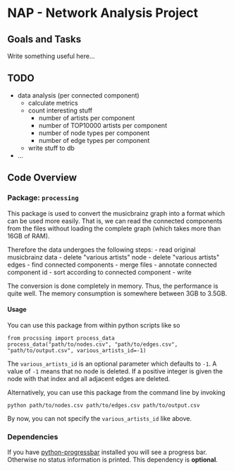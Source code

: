 NAP - Network Analysis Project
==============================

Goals and Tasks
---------------
Write something useful here...


TODO
----
- data analysis (per connected component)
	- calculate metrics
	- count interesting stuff
		- number of artists per component
		- number of TOP10000 artists per component
		- number of node types per component
		- number of edge types per component
	- write stuff to db
- ...


Code Overview
-------------

### Package: `processing`

This package is used to convert the musicbrainz graph into a
format which can be used more easily. That is, we can read the
connected components from the files without loading the complete
graph (which takes more than 16GB of RAM).

Therefore the data undergoes the following steps:
	- read original musicbrainz data
	- delete "various artists" node
	- delete "various artists" edges
	- find connected components
	- merge files
	- annotate connected component id
	- sort according to connected component
	- write

The conversion is done completely in memory. Thus, the performance
is quite well. The memory consumption is somewhere between 3GB to
3.5GB.

#### Usage

You can use this package from within python scripts like so

	from procssing import process_data
	process_data("path/to/nodes.csv", "path/to/edges.csv", "path/to/output.csv", various_artists_id=-1)

The `various_artists_id` is an optional parameter which defaults to `-1`. A value of `-1` means that
no node is deleted. If a positive integer is given the node with that index and all adjacent edges are
deleted.

Alternatively, you can use this package from the command line by invoking

	python path/to/nodes.csv path/to/edges.csv path/to/output.csv

By now, you can not specify the `various_artists_id` like above.

### Dependencies

If you have [python-progressbar](https://pypi.python.org/pypi/progressbar/2.2) installed you will see
a progress bar. Otherwise no status information is printed. This dependency is **optional**.
